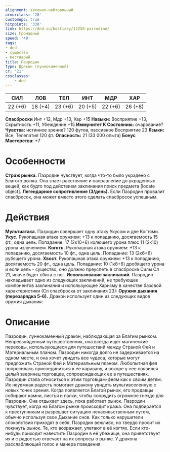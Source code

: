 ```yaml
---
alignment: законно-нейтральный
armorclass: '20'
customnpc: true
hitpoints: '330'
link: https://dnd.su/bestiary/13250-pazrodine/
size: Громадный
speed: '40'
tags:
- dnd
- существо
- бестиарий
title: Пазродин
type: Дракон (луннокаменный)
cr: '21'
cssclasses:
    - dnd
---
```



| СИЛ | ЛОВ | ТЕЛ | ИНТ | МДР | ХАР |
|---|---|---|---|---|---|
| 22 (+6) | 18 (+4) | 23 (+6) | 20 (+5) | 22 (+6) | 26 (+8) |
**Спасброски** Инт +12, Мдр +13, Хар +15
**Навыки:** Восприятие +13, Скрытность +11, Убеждение +15
**Иммунитет К Состоянию:** очарование?
**Чувства:** истинное зрение? 120 футов, пассивное Восприятие 23
**Языки:** Все, Телепатия 120 фт.
**Опасность:** 21 (33 000 опыта)
**Бонус Мастерства:** +7


# Особенности
**Страж рынка.** Пазродин чувствует, когда что-то было украдено с Благого рынка. Она знает расстояние и направление до украденных вещей, как будто под действием заклинания поиск предмета [locate object].
**Легендарное сопротивление (3/день).** Если Пазродин провалит спасбросок, она может вместо этого сделать спасбросок успешным.


# Действия
**Мультиатака.** Пазродин совершает одну атаку Укусом и две Когтями.
**Укус.** Рукопашная атака оружием: +13 к попаданию, досягаемость 15 фт., одна цель. Попадание: 17 (2к10+6) колющего урона плюс 11 (2к10) урона излучением.
**Коготь.** Рукопашная атака оружием: +13 к попаданию, досягаемость 10 фт., одна цель. Попадание: 13 (2к6+6) рубящего урона.
**Хвост.** Рукопашная атака оружием: +13 к попаданию, досягаемость 20 фт., одна цель. Попадание: 10 (1к8+6) дробящего урона и если цель - существо, оно должно преуспеть в спасброске Силы Сл 21, иначе будет сбита с ног.
**Использование заклинаний.** Пазродин накладывает одно из следующих заклинаний, не требующее компонентов заклинания и использующее Харизму в качестве базовой характеристики (Сл спасброска от заклинания 23):
**Оружия дыхания (перезарядка 5-6).** Дракон использует один из следующих видов оружия дыхания:


# Описание
Пазродин, луннокаменный дракон, наблюдающая за Благим рынком. Непревзойденный путешественник, она всегда ищет магические переходы, использующиеся для путешествий между Страной Фей и Материальным планом.   Пазродин никогда долго не задерживается на одном месте, и она хочет увидеть все чудеса, которые могут предложить Страной Фей и Материальным планом. Любопытная фея попросилась присоединиться к ее каравану, и вскоре у нее появился целый зверинец торговцев, сопровождающих ее в путешествиях. Пазродин стала относиться к этим торговцам-феям как к своим детям. Их неуемная радость помогает дракону увидеть мультивселенную с новых точек зрения. Когда появляется Благой рынок, его продавцы собирают камни, листья и палки, чтобы соорудить огромное гнездо для Пазродин. Она отдыхает здесь, пока работает рынок. Пазродин чувствует, когда на Благом рынке происходит кража. Она подбирается к преступникам и разрешает ситуацию ненасильственным путем, обычно используя свое Дыхание снов. Как только нарушители спокойствия приходят в себя, Пазродин вежливо, но твердо просит их покинуть рынок. Те, кто возражает, улетают в её когтях. Если кто-нибудь приходит навестить Пазродин в её убежище, она приветствует их и с радостью отвечает на их вопросы о рынке. У дракона расслабляющий голос и манера поведения.